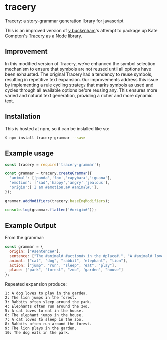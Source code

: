 # tracery
Tracery: a story-grammar generation library for javascript

This is an improved version of [v buckenham](https://github.com/v21/tracery)'s attempt to package up Kate Compton's [Tracery](https://github.com/galaxykate/tracery/) as a Node library.

## Improvement

In this modified version of Tracery, we've enhanced the symbol selection mechanism to ensure that symbols are not reused until all options have been exhausted. The original Tracery had a tendency to reuse symbols, resulting in repetitive text expansion. Our improvements address this issue by implementing a rule cycling strategy that marks symbols as used and cycles through all available options before reusing any. This ensures more varied and natural text generation, providing a richer and more dynamic text.

## Installation

This is hosted at npm, so it can be installed like so:

```bash
$ npm install tracery-grammar --save
```

## Example usage

```javascript
const tracery = require('tracery-grammar');

const grammar = tracery.createGrammar({
  'animal': ['panda','fox','capybara','iguana'],
  'emotion': ['sad','happy','angry','jealous'],
  'origin':['I am #emotion.a# #animal#.'],
});

grammar.addModifiers(tracery.baseEngModifiers); 

console.log(grammar.flatten('#origin#'));
```

## Example Output

From the grammar:

```js
const grammar = {
  origin: ["#sentence#"],
  sentence: ["The #animal# #action#s in the #place#.", "A #animal# loves to #action# in the #place#.", "#animal.capitalize#s often #action# around the #place#."],
  animal: ["cat", "dog", "rabbit", "elephant", "lion"],
  action: ["jump", "run", "sleep", "eat", "play"],
  place: ["park", "forest", "zoo", "garden", "house"]
};
```

Repeated expansion produce:

```plaintext
1: A dog loves to play in the garden.
2: The lion jumps in the forest.
3: Rabbits often sleep around the park.
4: Elephants often run around the zoo.
5: A cat loves to eat in the house.
6: The elephant jumps in the house.
7: A cat loves to sleep in the zoo.
8: Rabbits often run around the forest.
9: The lion plays in the garden.
10: The dog eats in the park.
```
